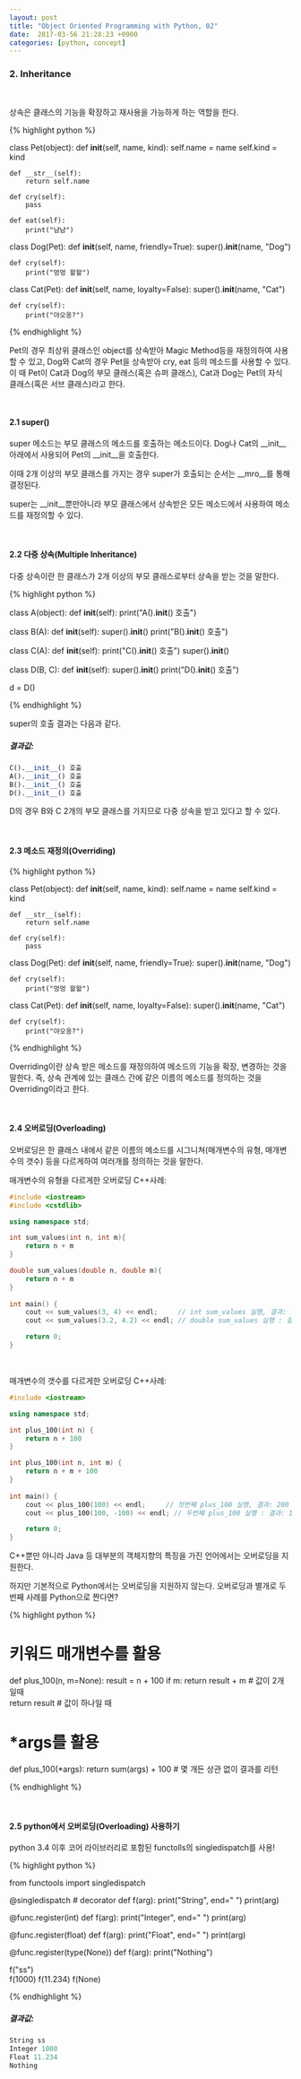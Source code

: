```yaml
--- 
layout: post
title: "Object Oriented Programming with Python, 02"
date:  2017-03-56 21:28:23 +0900
categories: [python, concept]
---
```



### 2. Inheritance
<br/>

상속은 클래스의 기능을 확장하고 재사용을 가능하게 하는 역할을 한다. 

{% highlight python %}

class Pet(object):
    def __init__(self, name, kind):
    self.name = name
    self.kind = kind

    def __str__(self):
        return self.name

    def cry(self):
        pass

    def eat(self):
        print("냠냠")
    

class Dog(Pet):
    def __init__(self, name, friendly=True):
        super().__init__(name, "Dog")

    def cry(self):
        print("멍멍 왈왈")


class Cat(Pet):
    def __init__(self, name, loyalty=False):
        super().__init__(name, "Cat")

    def cry(self):
        print("야오옹?")

{% endhighlight %}

Pet의 경우 최상위 클래스인 object를 상속받아 Magic Method등을 재정의하여 사용할 수 있고, 
Dog와 Cat의 경우 Pet을 상속받아 cry, eat 등의 메소드를 사용할 수 있다. 이 때 Pet이 Cat과 Dog의 부모 클래스(혹은 슈퍼 클래스), Cat과 Dog는 Pet의 자식 클래스(혹은 서브 클래스)라고 한다. 

<br/>


#### 2.1 super()
super 메소드는 부모 클래스의 메소드를 호출하는 메소드이다. Dog나 Cat의 \_\_init\_\_아래에서 사용되어 
Pet의 \_\_init\_\_을 호출한다. 

이때 2개 이상의 부모 클래스를 가지는 경우 super가 호출되는 순서는 \_\_mro\_\_를 통해 결정된다.

super는 \_\_init\_\_뿐만아니라 부모 클래스에서 상속받은 모든 메소드에서 사용하여 메소드를 재정의할 수 있다.


<br/>



#### 2.2 다중 상속(Multiple Inheritance)

 다중 상속이란 한 클래스가 2개 이상의 부모 클래스로부터 상속을 받는 것을 말한다. 


{% highlight python %}

class A(object):
    def __init__(self):
        print("A().__init__() 호출")
    

class B(A):
    def __init__(self):
        super().__init__()
        print("B().__init__() 호출")


class C(A):
    def __init__(self):
        print("C().__init__() 호출")
        super().__init__()


class D(B, C):
    def __init__(self):
        super().__init__()
        print("D().__init__() 호출")

d = D()

{% endhighlight %}

super의 호출 결과는 다음과 같다. 

##### **결과값**:
```python
C().__init__() 호출
A().__init__() 호출
B().__init__() 호출
D().__init__() 호출
```

D의 경우 B와 C 2개의 부모 클래스를 가지므로 다중 상속을 받고 있다고 할 수 있다.

<br/>

#### 2.3 메소드 재정의(Overriding)

{% highlight python %}

class Pet(object):
    def __init__(self, name, kind):
    self.name = name
    self.kind = kind

    def __str__(self):
        return self.name

    def cry(self):
        pass
    

class Dog(Pet):
    def __init__(self, name, friendly=True):
        super().__init__(name, "Dog")

    def cry(self):
        print("멍멍 왈왈")


class Cat(Pet):
    def __init__(self, name, loyalty=False):
        super().__init__(name, "Cat")

    def cry(self):
        print("야오옹?")

{% endhighlight %}

Overriding이란 상속 받은 메소드를 재정의하여 메소드의 기능을 확장, 변경하는 것을 말한다. 즉, 상속 관계에 있는
클래스 간에 같은 이름의 메소드를 정의하는 것을 Overriding이라고 한다. 

<br/>

#### 2.4 오버로딩(Overloading) 

오버로딩은 한 클래스 내에서 같은 이름의 메소드를 시그니쳐(매개변수의 유형, 매개변수의 갯수) 등을 다르게하여 여러개를 정의하는 것을 말한다. 


매개변수의 유형을 다르게한 오버로딩 C++사례: 
```C++
#include <iostream>
#include <cstdlib>

using namespace std;

int sum_values(int n, int m){
    return n + m
}

double sum_values(double n, double m){
    return n + m
}
    
int main() {
    cout << sum_values(3, 4) << endl;     // int sum_values 실행, 결과: 7
    cout << sum_values(3.2, 4.2) << endl; // double sum_values 실행 : 결과: 7.4

    return 0;
}
```

<br/>

매개변수의 갯수를 다르게한 오버로딩 C++사례: 
```C++
#include <iostream>

using namespace std;

int plus_100(int n) {
    return n + 100
}

int plus_100(int n, int m) {
    return n + m + 100
}
    
int main() {
    cout << plus_100(100) << endl;     // 첫번째 plus_100 실행, 결과: 200
    cout << plus_100(100, -100) << endl; // 두번째 plus_100 실행 : 결과: 100

    return 0;
}
```

C++뿐만 아니라 Java 등 대부분의 객체지향의 특징을 가진 언어에서는 오버로딩을 지원한다. 

하지만 기본적으로 Python에서는 오버로딩을 지원하지 않는다. 
오버로딩과 별개로 두번째 사례를 Python으로 짠다면? 

{% highlight python %}

# 키워드 매개변수를 활용
def plus_100(n, m=None):
    result = n + 100
    if m:
        return result + m   # 값이 2개 일때  
    return result           # 값이 하나일 때


# *args를 활용
def plus_100(*args):
    return sum(args) + 100 # 몇 개든 상관 없이 결과를 리턴

{% endhighlight %}

<br/>

#### 2.5 python에서 오버로딩(Overloading) 사용하기 

python 3.4 이후 코어 라이브러리로 포함된 functolls의 singledispatch를 사용!

 {% highlight python %}

from functools import singledispatch

@singledispatch # decorator
def f(arg):
    print("String", end=" ")
    print(arg)

@func.register(int)
def f(arg):
    print("Integer", end=" ")
    print(arg)

@func.register(float)
def f(arg):
    print("Float", end=" ")
    print(arg)

@func.register(type(None))
def f(arg):
    print("Nothing")


f("ss")       
f(1000)
f(11.234)
f(None)

{% endhighlight %}


##### **결과값**:
```python
String ss
Integer 1000
Float 11.234
Nothing
```
